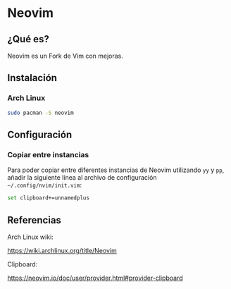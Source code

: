 # Neovim

## ¿Qué es?

Neovim es un Fork de Vim con mejoras.

## Instalación

### Arch Linux

```bash
sudo pacman -S neovim
```

## Configuración

### Copiar entre instancias

Para poder copiar entre diferentes instancias de Neovim utilizando `yy` y `pp`, añadir la siguiente línea al archivo de configuración `~/.config/nvim/init.vim`:

```bash
set clipboard+=unnamedplus
```

## Referencias

Arch Linux wiki:

<https://wiki.archlinux.org/title/Neovim>

Clipboard:

<https://neovim.io/doc/user/provider.html#provider-clipboard>
